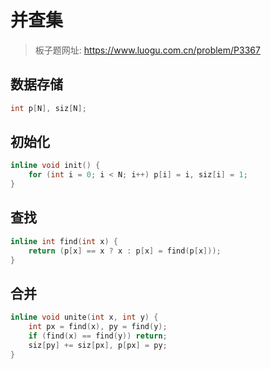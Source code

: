 # 并查集

> 板子题网址: https://www.luogu.com.cn/problem/P3367

## 数据存储

```cpp
int p[N], siz[N];
```

## 初始化

```cpp
inline void init() {
    for (int i = 0; i < N; i++) p[i] = i, siz[i] = 1;
}
```

## 查找

```cpp
inline int find(int x) {
    return (p[x] == x ? x : p[x] = find(p[x]));
}
```

## 合并

```cpp
inline void unite(int x, int y) {
    int px = find(x), py = find(y);
    if (find(x) == find(y)) return;
    siz[py] += siz[px], p[px] = py;
}
```
